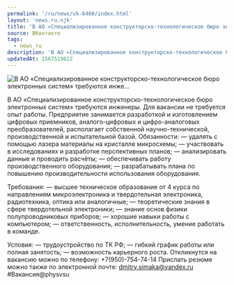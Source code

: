 ```yaml
---
permalink: '/ru/news/vk-6460/index.html'
layout: 'news.ru.njk'
title: 'В АО «Специализированное конструкторско-технологическое бюро электронных систем» требуются инже…'
source: ВКонтакте
tags:
  - news_ru
description: 'В АО «Специализированное конструкторско-технологическое бюро электронных систем» требуются инже…'
updatedAt: 1567519622
---
```

![В АО «Специализированное конструкторско-технологическое бюро электронных систем» требуются инже…](https://sun9-34.userapi.com/impf/c857420/v857420355/5c36a/Kx7jSYevegU.jpg?size=1280x720&quality=96&sign=227e2a15240b2e38c0522dfe80c93828&c_uniq_tag=PMMt2p4LZdAuir4qw4eet3OoZgX_eaWdZ0Er55EfKBI&type=album)

В АО «Специализированное конструкторско-технологическое бюро электронных систем» требуются инженеры. Для вакансии не требуется опыт работы.
Предприятие занимается разработкой и изготовлением цифровых приемников, аналого-цифровых и цифро-аналоговых преобразователей, располагает собственной научно-технической, производственной и испытательной базой.
Обязанности:
— удалять с помощью лазера материалы на кристалле микросхемы;
— участвовать в исследованиях и разработке перспективных планов;
— анализировать данные и проводить расчёты;
— обеспечивать работу производственного оборудования;
— разрабатывать плана по повышению производительности использования оборудования.

Требования:
— высшее техническое образование от 4 курса по направлениям микроэлектроника и твердотельная электроника, радиотехника, оптика или аналогичные;
— теоретические знания в сфере твердотельной электроники;
— знание основ физики полупроводниковых приборов;
— хорошие навыки работы с компьютером;
— ответственность, исполнительность, умение работать в команде.

Условия:
— трудоустройство по ТК РФ;
— гибкий график работы или полная занятость;
— возможность карьерного роста.
Откликнутся на вакансию можно по телефону: +7(950)-754-74-14
Прислать резюме можно также по электронной почте: dmitry.simaka@yandex.ru
#Вакансия@physvsu
